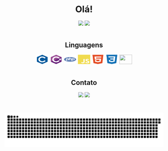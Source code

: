 <div align="center">
<h1>Olá!</h1>  

<div>
  <img height="180em" src="https://github-readme-stats.vercel.app/api?username=davilimabr&theme=midnight-purple&show_icons=true&include_all_commits=true&count_private=true"/>
  <img height="180em" src="https://github-readme-stats.vercel.app/api/top-langs/?username=davilimabr&layout=compact&langs_count=16&theme=midnight-purple"/>
<div>

<div style="display: inline_block"><br>

  ## Linguagens
  <img align="center" height="30" width="40" src="https://raw.githubusercontent.com/devicons/devicon/master/icons/c/c-plain.svg">
  <img align="center" height="30" width="40" src="https://raw.githubusercontent.com/devicons/devicon/master/icons/csharp/csharp-original.svg">
  <img align="center" height="30" width="40" src="https://raw.githubusercontent.com/devicons/devicon/master/icons/php/php-plain.svg">
  <img align="center" height="30" width="40" src="https://raw.githubusercontent.com/devicons/devicon/master/icons/javascript/javascript-plain.svg">
  <img align="center" height="30" width="40" src="https://raw.githubusercontent.com/devicons/devicon/master/icons/html5/html5-plain.svg">
  <img align="center" height="30" width="40" src="https://raw.githubusercontent.com/devicons/devicon/master/icons/css3/css3-plain.svg">
  <img align="center" height="30" width="40" src="https://cdn.jsdelivr.net/gh/devicons/devicon/icons/mysql/mysql-plain.svg" />
</div>
 
<br>
 
<div> 

  ## Contato
  <a href = "mailto: davilimamoura.360@gmail.com"><img src="https://img.shields.io/badge/-Gmail-%23333?style=for-the-badge&logo=gmail&logoColor=white" target="_blank"></a>
  <a href="https://www.linkedin.com/in/davi-lima-441b72210/" target="_blank"><img src="https://img.shields.io/badge/-LinkedIn-%230077B5?style=for-the-badge&logo=linkedin&logoColor=white" target="_blank"></a> 

</div>

<br>

![Snake animation](https://github.com/davilimabr/davilimabr/blob/output/github-contribution-grid-snake.svg)

</div>

